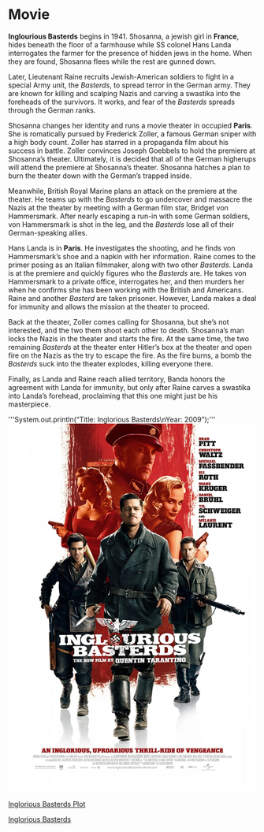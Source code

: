﻿# Movie

**Inglourious Basterds** begins in 1941. Shosanna, a jewish girl in **France**, hides beneath the floor of a farmhouse while SS colonel Hans Landa
interrogates the farmer for the presence of hidden jews in the home. When they are found, Shosanna flees while the rest are gunned down.

Later, Lieutenant Raine recruits Jewish-American soldiers to fight in a special Army unit, the *Basterds*, to spread terror in the German army.
They are known for killing and scalping Nazis and carving a swastika into the foreheads of the survivors. It works, and fear of the *Basterds* 
spreads through the German ranks.

Shosanna changes her identity and runs a movie theater in occupied **Paris**. She is romatically pursued by Frederick Zoller, a famous German sniper
with a high body count. Zoller has starred in a propaganda film about his success in battle. Zoller convinces Joseph Goebbels to hold the premiere
at Shosanna’s theater. Ultimately, it is decided that all of the German higherups will attend the premiere at Shosanna’s theater. Shosanna hatches
a plan to burn the theater down with the German’s trapped inside.

Meanwhile, British Royal Marine plans an attack on the premiere at the theater. He teams up with the *Basterds* to go undercover and massacre the Nazis
at the theater by meeting with a German film star, Bridget von Hammersmark. After nearly escaping a run-in with some German soldiers, von Hammersmark
is shot in the leg, and the *Basterds* lose all of their German-speaking allies.

Hans Landa is in **Paris**. He investigates the shooting, and he finds von Hammersmark’s shoe and a napkin with her information. Raine comes to the primer
posing as an Italian filmmaker, along with two other *Basterds*. Landa is at the premiere and quickly figures who the *Basterds* are. He takes von
Hammersmark to a private office, interrogates her, and then murders her when he confirms she has been working with the British and Americans. Raine
and another *Basterd* are taken prisoner. However, Landa makes a deal for immunity and allows the mission at the theater to proceed.

Back at the theater, Zoller comes calling for Shosanna, but she’s not interested, and the two them shoot each other to death. Shosanna’s man locks the
Nazis in the theater and starts the fire. At the same time, the two remaining *Basterds* at the theater enter Hitler’s box at the theater and open fire
on the Nazis as the try to escape the fire. As the fire burns, a bomb the *Basterds* suck into the theater explodes, killing everyone there.

Finally, as Landa and Raine reach allied territory, Banda honors the agreement with Landa for immunity, but only after Raine carves a swastika into
Landa’s forehead, proclaiming that this one might just be his masterpiece.

'''System.out.println(“Title: Inglorious Basterds\nYear: 2009”);'''
![Movie Poster](Inglorious_Basterds.jpg)

[Inglorious Basterds Plot](https://www.imdb.com/title/tt0361748/plotsummary)

[Inglorious Basterds](https://en.wikipedia.org/wiki/Inglourious_Basterds)
